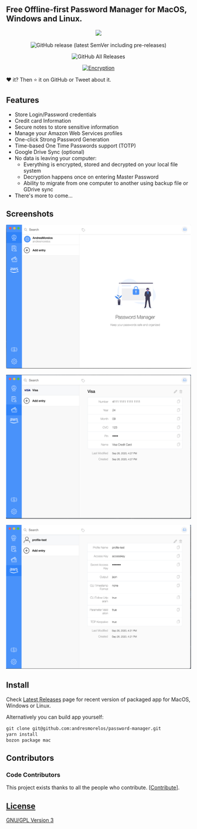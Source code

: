## Free Offline-first Password Manager for MacOS, Windows and Linux.

<div align="center">
  
  [![](https://img.shields.io/badge/PayPal-Buy%20me%20a%20Coffee-blue)](https://www.paypal.me/andresmorelosCO)

 

![GitHub release (latest SemVer including pre-releases)](https://img.shields.io/github/v/release/andresmorelos/password-manager?include_prereleases&label=Release)

  

![GitHub All Releases](https://img.shields.io/github/downloads/andresmorelos/password-manager/total?label=Downloads)

  [![Encryption](https://img.shields.io/badge/Encryption-AES%20256%20GCM-green.svg)](https://tools.ietf.org/html/rfc5288)
  
</div>

❤️ it? Then ⭐️ it on GitHub or Tweet about it.

## Features

* Store Login/Password credentials
* Credit card Information 
* Secure notes to store sensitive information
* Manage your Amazon Web Services profiles
* One-click Strong Password Generation
* Time-based One Time Passwords support (TOTP)
* Google Drive Sync (optional)
* No data is leaving your computer:
  + Everything is encrypted, stored and decrypted on your local file system
  + Decryption happens once on entering Master Password
  + Ability to migrate from one computer to another using backup file or GDrive sync
* There's more to come...

## Screenshots

![img](./assets/credentials.png)

![img](./assets/credit_card.png)

![img](./assets/aws_profile.png)

## Install

Check [Latest Releases](https://github.com/andresmorelos/password-manager/releases) page for recent version of packaged app for MacOS, Windows or Linux.

Alternatively you can build app yourself:

``` 
git clone git@github.com:andresmorelos/password-manager.git
yarn install
bozon package mac
```

## Contributors

### Code Contributors

This project exists thanks to all the people who contribute. [[Contribute](CONTRIBUTING.md)].
<a href="https://github.com/andresmorelos/password-manager">

## License

GNU/GPL Version 3
